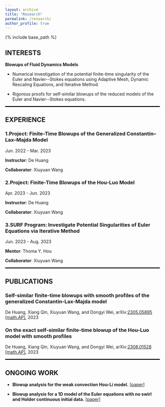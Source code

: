 ```yaml
---
layout: archive
title: "Research"
permalink: /research/
author_profile: true
---
```


{% include base_path %}

## **INTERESTS**

**Blowups of Fluid Dynamics Models**

- Numerical investigation of the potential finite-time singularity of the Euler and Navier--Stokes equations using Adaptive Mesh, Dynamic Rescaling Equations, and Iterative Method.

- Rigorous proofs for self-similar blowups of the reduced models of the Euler and Navier--Stokes equations.


<hr style=" border: 1px solid black" >


## **EXPERIENCE**

### **1.Project: Finite-Time Blowups of the Generalized Constantin–Lax–Majda Model** 

Jun. 2022 - Mar. 2023

**Instructor**: De Huang 

**Collaborator**: Xiuyuan Wang

### **2.Project: Finite-Time Blowups of the Hou-Luo Model** 

Apr. 2023 - Jun. 2023

**Instructor**: De Huang 

**Collaborator**: Xiuyuan Wang

###  **3.SURF Program: Investigate Potential Singularities of Euler Equations via Iterative Method**

 Jun. 2023 - Aug. 2023

**Mentor**: Thoma Y. Hou 

**Collaborator**: Xiuyuan Wang


<hr style=" border: 1px solid black" >


## **PUBLICATIONS**

### Self-similar finite-time blowups with smooth profiles of the generalized Constantin-Lax-Majda model 

De Huang, Xiang Qin, Xiuyuan Wang, and Dongyi Wei, arXiv:[2305.05895 [math.AP]](https://arxiv.org/abs/2305.05895), 2023

### On the exact self-similar finite-time blowup of the Hou-Luo model with smooth profiles

De Huang, Xiang Qin, Xiuyuan Wang, and Dongyi Wei, arXiv:[2308.01528 [math.AP]](https://arxiv.org/abs/2308.01528), 2023


<hr style=" border: 1px solid black" >


## ONGOING WORK

- **Blowup analysis for the weak convection Hou-Li model.** [[paper](https://xqin2study.github.io/research/hou_li_weakconv)]

- **Blowup analysis for a 1D model of the Euler equations with no swirl and Holder continuous initial data.** [[paper](https://xqin2study.github.io/research/1DcalphaModel)]
